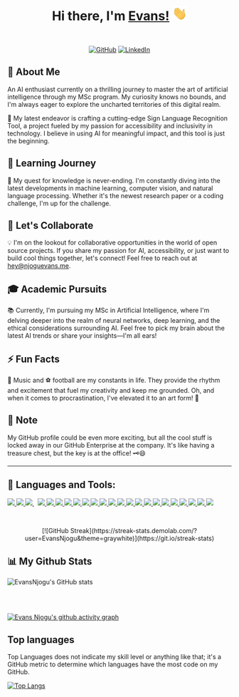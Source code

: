 <h1 align="center">Hi there, I'm <a href="https://njoguevans.me/" target="_blank">Evans!</a> <img
src="https://github.com/EvansNjogu/EvansNjogu/blob/master/Hi.gif" height="32" /></h1>
<br />

<p align="center">
  <a href="https://github.com/EvansNjogu">
    <picture>
      <source media="(prefers-color-scheme: dark)" srcset="https://cdn.simpleicons.org/github/white">
      <img alt="GitHub" title="GitHub" height="48" width="48" src="https://cdn.simpleicons.org/github"></picture></a>
  <a href="https://www.linkedin.com/in/evans-njogu/">
    <img alt="LinkedIn" title="LinkedIn" height="48" width="48" src="https://cdn.simpleicons.org/linkedin"></a>
</p>


## 🧠 About Me

An AI enthusiast currently on a thrilling journey to master the art of artificial intelligence through my MSc program. My curiosity knows no bounds, and I'm always eager to explore the uncharted territories of this digital realm.

🤖 My latest endeavor is crafting a cutting-edge Sign Language Recognition Tool, a project fueled by my passion for accessibility and inclusivity in technology. I believe in using AI for meaningful impact, and this tool is just the beginning.

## 🌱 Learning Journey

🚀 My quest for knowledge is never-ending. I'm constantly diving into the latest developments in machine learning, computer vision, and natural language processing. Whether it's the newest research paper or a coding challenge, I'm up for the challenge.

## 👯 Let's Collaborate

💡 I'm on the lookout for collaborative opportunities in the world of open source projects. If you share my passion for AI, accessibility, or just want to build cool things together, let's connect! Feel free to reach out at [hey@njoguevans.me](mailto:hey@njoguevans.me).

## 🎓 Academic Pursuits

📚 Currently, I'm pursuing my MSc in Artificial Intelligence, where I'm delving deeper into the realm of neural networks, deep learning, and the ethical considerations surrounding AI. Feel free to pick my brain about the latest AI trends or share your insights—I'm all ears!

## ⚡ Fun Facts

🎵 Music and ⚽ football are my constants in life. They provide the rhythm and excitement that fuel my creativity and keep me grounded. Oh, and when it comes to procrastination, I've elevated it to an art form! 🤣

## 📝 Note

My GitHub profile could be even more exciting, but all the cool stuff is locked away in our GitHub Enterprise at the company. It's like having a treasure chest, but the key is at the office! 🗝️😄

---

## 🚀 Languages and Tools:

<p align="left"> 
    <a href="https://www.tensorflow.org/" target="_blank"> <img src="https://img.icons8.com/color/48/000000/tensorflow.png"/> </a>
    <a href="https://www.python.org" target="_blank"> <img src="https://img.icons8.com/color/48/000000/python.png"/> </a> 
    <a style="padding-right:8px;" href="https://www.mysql.com/" target="_blank"> <img src="https://img.icons8.com/fluent/50/000000/mysql-logo.png"/> </a>
    <a href="https://cloud.google.com/" target="_blank"> <img src="https://img.icons8.com/color/48/000000/google-cloud-platform.png"/> </a>
    <a href="https://git-scm.com/" target="_blank"> <img src="https://img.icons8.com/color/48/000000/git.png"/> </a> 
    <a href="https://html.com/" target="_blank"> <img src="https://img.icons8.com/color/48/000000/html-5--v1.png"/> </a>   
    <a href="https://www.w3.org/Style/CSS/Overview.en.html" target="_blank"> <img src="https://img.icons8.com/color/48/000000/css3.png"/> </a> 
    <a href="https://www.jetbrains.com/pycharm/" target="_blank"> <img src="https://img.icons8.com/color/48/000000/pycharm.png"/> </a> 
    <a href="https://www.jetbrains.com/idea/" target="_blank"> <img src="https://img.icons8.com/color/48/000000/intellij-idea.png"/> </a>
    <a href="https://github.com/" target="_blank"> <img src="https://img.icons8.com/color-glass/48/000000/github.png"/> </a>
    <a href="https://opencv.org/" target="_blank"> <img src="https://img.icons8.com/color/48/000000/opencv.png"/> </a>
    <a href="https://www.javascript.com/" target="_blank"> <img src="https://img.icons8.com/color/48/000000/javascript.png"/> </a>
    <a href="https://www.java.com/en/" target="_blank"> <img src="https://img.icons8.com/color/48/000000/java-coffee-cup-logo--v1.png"/> </a>
    <a href="https://code.visualstudio.com/" target="_blank"> <img src="https://img.icons8.com/color/48/000000/visual-studio-code-2019.png"/> </a>
    <a href="https://www.php.net/" target="_blank"> <img src="https://img.icons8.com/officexs/40/000000/php-logo.png"/> </a>
    <a href="https://laravel.com/" target="_blank"> <img src="https://img.icons8.com/fluency/48/000000/laravel.png"/> </a>
    <a href="https://www.ansible.com/" target="_blank"> <img src="https://img.icons8.com/color/48/null/ansible.png"/> </a>
    <a href="https://www.docker.com/" target="_blank"> <img src="https://img.icons8.com/fluency/48/null/docker.png"/> </a>
    <a href="https://www.linux.com/" target="_blank"> <img src="https://img.icons8.com/color/48/null/linux--v1.png"/> </a>
    <a href="https://jupyter.org/" target="_blank"> <img src="https://img.icons8.com/fluency/48/null/jupyter.png"/> </a>
    <a href="https://www.jenkins.io/" target="_blank"> <img src="https://img.icons8.com/color/48/null/jenkins.png"/> </a>
    <a href="https://jira.atlassian.com/" target="_blank"> <img src="https://img.icons8.com/color/48/null/jira.png"/> </a>
    <a href="https://www.postgresql.org/" target="_blank"> <img src="https://img.icons8.com/color/48/postgreesql.png"/> </a>
    
  
</p>

<!-- [![React Badge](https://img.shields.io/badge/-React-61DBFB?style=for-the-badge&labelColor=black&logo=react&logoColor=61DBFB)](#)  [![Javascript Badge](https://img.shields.io/badge/-Javascript-F0DB4F?style=for-the-badge&labelColor=black&logo=javascript&logoColor=F0DB4F)](#) [![Typescript Badge](https://img.shields.io/badge/-Typescript-007acc?style=for-the-badge&labelColor=black&logo=typescript&logoColor=007acc)](#) [![Nodejs Badge](https://img.shields.io/badge/-Nodejs-3C873A?style=for-the-badge&labelColor=black&logo=node.js&logoColor=3C873A)](#) [![GraphQL Badge](https://img.shields.io/badge/-GraphQl-e535ab?style=for-the-badge&labelColor=black&logo=node.js&logoColor=e535ab)](#) -->
<br/>

<p align="center">
[![GitHub Streak](https://streak-stats.demolab.com/?user=EvansNjogu&theme=graywhite)](https://git.io/streak-stats)
</p>

## 📊 My Github Stats

![EvansNjogu's GitHub stats](https://github-readme-stats.vercel.app/api?username=EvansNjogu&show_icons=true&theme=react)


<br/>
<br/>

[![Evans Njogu's github activity graph](https://github-readme-activity-graph.vercel.app/graph?username=EvansNjogu&theme=react-dark)](https://github.com/EvansNjogu/github-readme-activity-graph)


## Top languages
Top Languages does not indicate my skill level or anything like that; it's a GitHub metric to determine which languages have the most code on my GitHub.

[![Top Langs](https://github-readme-stats.vercel.app/api/top-langs/?username=EvansNjogu&hide=javascript,html&theme=react)](https://github.com/EvansNjogu/github-readme-stats)
